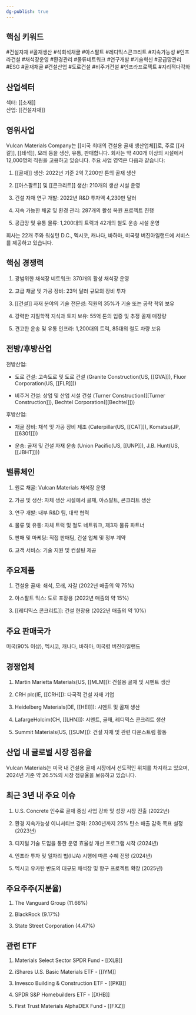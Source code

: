 ```yaml
---
dg-publish: true
---
```

## 핵심 키워드

#건설자재 #골재생산 #석회석채굴 #아스팔트 #레디믹스콘크리트 #지속가능성 #인프라건설 #채석장운영 #환경관리 #물류네트워크 #연구개발 #기술혁신 #공급망관리 #ESG #골재채굴 #건설산업 #도로건설 #비주거건설 #인프라프로젝트 #지리적다각화

## 산업섹터

섹터: [[소재]]  
산업: [[건설자재]]

## 영위사업

Vulcan Materials Company는 [[미국 최대의 건설용 골재 생산업체]]로, 주로 [[자갈]], [[쇄석]], 모래 등을 생산, 유통, 판매합니다. 회사는 약 400개 이상의 시설에서 12,000명의 직원을 고용하고 있습니다. 주요 사업 영역은 다음과 같습니다:

1. [[골재]] 생산: 2022년 기준 2억 7,200만 톤의 골재 생산
    
2. [[아스팔트]] 및 [[콘크리트]] 생산: 210개의 생산 시설 운영
    
3. 건설 자재 연구 개발: 2022년 R&D 투자액 4,230만 달러
    
4. 지속 가능한 채굴 및 환경 관리: 287개의 활성 복원 프로젝트 진행
    
5. 공급망 및 유통 물류: 1,200대의 트럭과 42개의 철도 운송 시설 운영
    

회사는 22개 주와 워싱턴 D.C., 멕시코, 캐나다, 바하마, 미국령 버진아일랜드에 서비스를 제공하고 있습니다.

## 핵심 경쟁력

1. 광범위한 채석장 네트워크: 370개의 활성 채석장 운영
    
2. 고급 채굴 및 가공 장비: 23억 달러 규모의 장비 투자
    
3. [[건설]] 자재 분야의 기술 전문성: 직원의 35%가 기술 또는 공학 학위 보유
    
4. 강력한 지질학적 지식과 토지 보유: 55억 톤의 입증 및 추정 골재 매장량
    
5. 견고한 운송 및 유통 인프라: 1,200대의 트럭, 85대의 철도 차량 보유
    

## 전방/후방산업

전방산업:

- 도로 건설: 고속도로 및 도로 건설 (Granite Construction(US, [[GVA]]), Fluor Corporation(US, [[FLR]]))
    
- 비주거 건설: 상업 및 산업 시설 건설 (Turner Construction([[Turner Construction]]), Bechtel Corporation([[Bechtel]]))
    

후방산업:

- 채굴 장비: 채석 및 가공 장비 제조 (Caterpillar(US, [[CAT]]), Komatsu(JP, [[6301]]))
    
- 운송: 골재 및 건설 자재 운송 (Union Pacific(US, [[UNP]]), J.B. Hunt(US, [[JBHT]]))
    

## 밸류체인

1. 원료 채굴: Vulcan Materials 채석장 운영
    
2. 가공 및 생산: 자체 생산 시설에서 골재, 아스팔트, 콘크리트 생산
    
3. 연구 개발: 내부 R&D 팀, 대학 협력
    
4. 물류 및 유통: 자체 트럭 및 철도 네트워크, 제3자 물류 파트너
    
5. 판매 및 마케팅: 직접 판매팀, 건설 업체 및 정부 계약
    
6. 고객 서비스: 기술 지원 및 컨설팅 제공
    

## 주요제품

1. 건설용 골재: 쇄석, 모래, 자갈 (2022년 매출의 약 75%)
    
2. 아스팔트 믹스: 도로 포장용 (2022년 매출의 약 15%)
    
3. [[레디믹스 콘크리트]]: 건설 현장용 (2022년 매출의 약 10%)
    

## 주요 판매국가

미국(90% 이상), 멕시코, 캐나다, 바하마, 미국령 버진아일랜드

## 경쟁업체

1. Martin Marietta Materials(US, [[MLM]]): 건설용 골재 및 시멘트 생산
    
2. CRH plc(IE, [[CRH]]): 다국적 건설 자재 기업
    
3. Heidelberg Materials(DE, [[HEI]]): 시멘트 및 골재 생산
    
4. LafargeHolcim(CH, [[LHN]]): 시멘트, 골재, 레디믹스 콘크리트 생산
    
5. Summit Materials(US, [[SUM]]): 건설 자재 및 관련 다운스트림 활동
    

## 산업 내 글로벌 시장 점유율

Vulcan Materials는 미국 내 건설용 골재 시장에서 선도적인 위치를 차지하고 있으며, 2024년 기준 약 26.5%의 시장 점유율을 보유하고 있습니다.

## 최근 3년 내 주요 이슈

1. U.S. Concrete 인수로 골재 중심 사업 강화 및 성장 시장 진출 (2022년)
    
2. 환경 지속가능성 이니셔티브 강화: 2030년까지 25% 탄소 배출 감축 목표 설정 (2023년)
    
3. 디지털 기술 도입을 통한 운영 효율성 개선 프로그램 시작 (2024년)
    
4. 인프라 투자 및 일자리 법(IIJA) 시행에 따른 수혜 전망 (2024년)
    
5. 멕시코 유카탄 반도의 대규모 채석장 및 항구 프로젝트 확장 (2025년)
    

## 주요주주(지분율)

1. The Vanguard Group (11.66%)
    
2. BlackRock (9.17%)
    
3. State Street Corporation (4.47%)
    

## 관련 ETF

1. Materials Select Sector SPDR Fund - [[XLB]]
    
2. iShares U.S. Basic Materials ETF - [[IYM]]
    
3. Invesco Building & Construction ETF - [[PKB]]
    
4. SPDR S&P Homebuilders ETF - [[XHB]]
    
5. First Trust Materials AlphaDEX Fund - [[FXZ]]